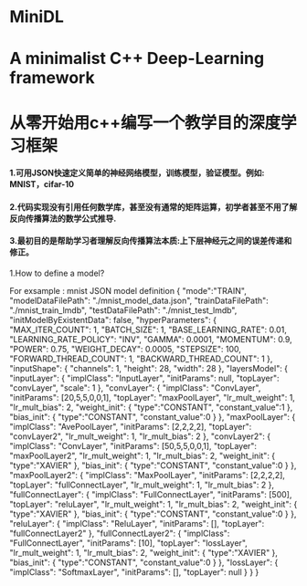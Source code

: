 # MiniDL
# A minimalist C++ Deep-Learning framework
# 从零开始用c++编写一个教学目的深度学习框架
#### 1.可用JSON快速定义简单的神经网络模型，训练模型，验证模型。例如: MNIST，cifar-10
#### 2.代码实现没有引用任何数学库，甚至没有通常的矩阵运算，初学者甚至不用了解反向传播算法的数学公式推导.
#### 3.最初目的是帮助学习者理解反向传播算法本质:上下层神经元之间的误差传递和修正。

1.How to define a model?

For exsample : mnist JSON model definition
{
    "mode":"TRAIN",
    "modelDataFilePath": "./mnist_model_data.json",
    "trainDataFilePath": "./mnist_train_lmdb",
    "testDataFilePath": "./mnist_test_lmdb",
    "initModelByExistentData": false,
    "hyperParameters": {
        "MAX_ITER_COUNT": 1,
        "BATCH_SIZE": 1,
        "BASE_LEARNING_RATE": 0.01,
        "LEARNING_RATE_POLICY": "INV",
        "GAMMA": 0.0001,
        "MOMENTUM": 0.9,
        "POWER": 0.75,
        "WEIGHT_DECAY": 0.0005,
        "STEPSIZE": 100,
	"FORWARD_THREAD_COUNT": 1,
	"BACKWARD_THREAD_COUNT": 1
    },
    "inputShape": {
        "channels": 1,
        "height": 28,
        "width": 28
    },
    "layersModel": {
	"inputLayer": {
            "implClass": "InputLayer",
            "initParams": null,
            "topLayer": "convLayer",
	    "scale": 1
        },
        "convLayer": {
            "implClass": "ConvLayer",
            "initParams": [20,5,5,0,0,1],
            "topLayer": "maxPoolLayer",
	    "lr_mult_weight": 1,
	    "lr_mult_bias": 2,
	    "weight_init": {
		"type":"CONSTANT",
		"constant_value":1
	    },
	    "bias_init": {
		"type":"CONSTANT",
		"constant_value":0
	    }
        },
	"maxPoolLayer": {
            "implClass": "AvePoolLayer",
            "initParams": [2,2,2,2],
            "topLayer": "convLayer2",
	    "lr_mult_weight": 1,
	    "lr_mult_bias": 2
        },
	"convLayer2": {
            "implClass": "ConvLayer",
            "initParams": [50,5,5,0,0,1],
            "topLayer": "maxPoolLayer2",
	    "lr_mult_weight": 1,
	    "lr_mult_bias": 2,
	    "weight_init": {
		"type":"XAVIER"
	    },
	    "bias_init": {
		"type":"CONSTANT",
		"constant_value":0
	    }
        },
	"maxPoolLayer2": {
            "implClass": "MaxPoolLayer",
            "initParams": [2,2,2,2],
            "topLayer": "fullConnectLayer",
	    "lr_mult_weight": 1,
	    "lr_mult_bias": 2
        },
        "fullConnectLayer": {
            "implClass": "FullConnectLayer",
            "initParams": [500],
            "topLayer": "reluLayer",
	    "lr_mult_weight": 1,
	    "lr_mult_bias": 2,
	    "weight_init": {
		"type":"XAVIER"
	    },
	    "bias_init": {
		"type":"CONSTANT",
		"constant_value":0
	    }
        },
        "reluLayer": {
            "implClass": "ReluLayer",
            "initParams": [],
            "topLayer": "fullConnectLayer2"
        },
	"fullConnectLayer2": {
            "implClass": "FullConnectLayer",
            "initParams": [10],
            "topLayer": "lossLayer",
	    "lr_mult_weight": 1,
	    "lr_mult_bias": 2,
	    "weight_init": {
		"type":"XAVIER"
	    },
	    "bias_init": {
		"type":"CONSTANT",
		"constant_value":0
	    }
        },
        "lossLayer": {
            "implClass": "SoftmaxLayer",
            "initParams": [],
            "topLayer": null
        }
    }
}
